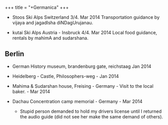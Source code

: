 +++
title = "+Germanica"
+++

- Stoos	Ski	Alps	Switzerland		3/4.		Mar 2014				Transportation guidance by vijaya and jagadIsha diNDagUrujanau.

- kutai	Ski	Alps	Austria - Insbruck		4/4.		Mar 2014				Local food guidance, rentals by mahimA and sudarshana.

## Berlin
- German History museum, brandenburg gate, reichstaag Jan 2014

- Heidelberg - Castle, Philosophers-weg - Jan 2014
- Mahima & Sudarshan house, Freising - Germany - Visit to the local baker. - Mar 2014
- Dachau Concentration camp memorial - Germany - Mar 2014
  - Stupid person demanded to hold my drivers license until I returned the audio guide (did not see her make the same demand of others).
